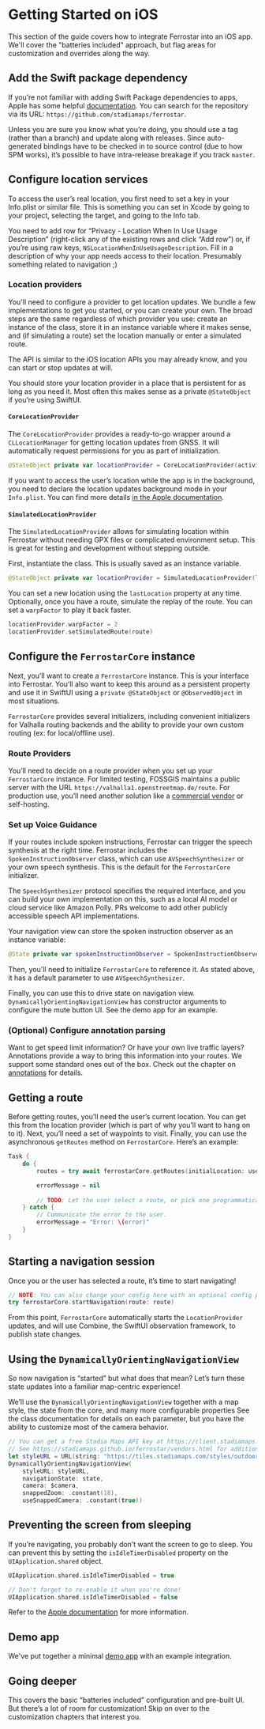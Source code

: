# Getting Started on iOS

This section of the guide covers how to integrate Ferrostar into an iOS app.
We'll cover the "batteries included" approach, but flag areas for customization and overrides along the way.

## Add the Swift package dependency

If you’re not familiar with adding Swift Package dependencies to apps,
Apple has some helpful [documentation](https://developer.apple.com/documentation/xcode/adding-package-dependencies-to-your-app).
You can search for the repository via its URL:
`https://github.com/stadiamaps/ferrostar`.

Unless you are sure you know what you’re doing, you should use a tag (rather than a branch)
and update along with releases.
Since auto-generated bindings have to be checked in to source control
(due to how SPM works),
it’s possible to have intra-release breakage if you track `master`.

## Configure location services

To access the user’s real location,
you first need to set a key in your Info.plist or similar file.
This is something you can set in Xcode by going to your project,
selecting the target, and going to the Info tab.

You need to add row for “Privacy - Location When In Use Usage Description”
(right-click any of the existing rows and click “Add row”)
or, if you’re using raw keys, `NSLocationWhenInUseUsageDescription`.
Fill in a description of why your app needs access to their location.
Presumably something related to navigation ;)

### Location providers

You'll need to configure a provider to get location updates.
We bundle a few implementations to get you started, or you can create your own.
The broad steps are the same regardless of which provider you use:
create an instance of the class,
store it in an instance variable where it makes sense,
and (if simulating a route) set the location manually or enter a simulated route.

The API is similar to the iOS location APIs you may already know,
and you can start or stop updates at will.

You should store your location provider in a place that is persistent for as long as you need it.
Most often this makes sense as a private `@StateObject` if you’re using SwiftUI.

#### `CoreLocationProvider`

The `CoreLocationProvider` provides a ready-to-go wrapper around a `CLLocationManager`
for getting location updates from GNSS.
It will automatically request permissions for you as part of initialization.

```swift
@StateObject private var locationProvider = CoreLocationProvider(activityType: .otherNavigation, allowBackgroundLocationUpdates: true)
```

<div class="warning">

If you want to access the user’s location while the app is in the background,
you need to declare the location updates background mode in your `Info.plist`.
You can find more details [in the Apple documentation](https://developer.apple.com/documentation/corelocation/handling-location-updates-in-the-background).

</div>

#### `SimulatedLocationProvider`

The `SimulatedLocationProvider` allows for simulating location within Ferrostar
without needing GPX files or complicated environment setup.
This is great for testing and development without stepping outside.

First, instantiate the class.
This is usually saved as an instance variable.

```swift
@StateObject private var locationProvider = SimulatedLocationProvider(location: initialLocation)
```

You can set a new location using the `lastLocation` property at any time.
Optionally, once you have a route, simulate the replay of the route.
You can set a `warpFactor` to play it back faster.

```swift
locationProvider.warpFactor = 2
locationProvider.setSimulatedRoute(route)
```

## Configure the `FerrostarCore` instance

Next, you’ll want to create a `FerrostarCore` instance.
This is your interface into Ferrostar.
You’ll also want to keep this around as a persistent property
and use it in SwiftUI using a `private @StateObject` or `@ObservedObject`
in most situations.

`FerrostarCore` provides several initializers,
including convenient initializers for Valhalla routing backends
and the ability to provide your own custom routing (ex: for local/offline use).

### Route Providers

You’ll need to decide on a route provider when you set up your `FerrostarCore` instance.
For limited testing, FOSSGIS maintains a public server with the URL `https://valhalla1.openstreetmap.de/route`.
For production use, you’ll need another solution like a [commercial vendor](./vendors.md)
or self-hosting.

### Set up Voice Guidance

If your routes include spoken instructions,
Ferrostar can trigger the speech synthesis at the right time.
Ferrostar includes the `SpokenInstructionObserver` class, 
which can use `AVSpeechSynthesizer` or your own speech synthesis. This is the default for the `FerrostarCore` initializer.

The `SpeechSynthesizer` protocol
specifies the required interface,
and you can build your own implementation on this,
such as a local AI model or cloud service like Amazon Polly.
PRs welcome to add other publicly accessible speech API implementations.

Your navigation view can store the spoken instruction observer as an instance variable:

```swift
@State private var spokenInstructionObserver = SpokenInstructionObserver.initAVSpeechSynthesizer()
```

Then, you'll need to initialize `FerrostarCore` to reference it. As stated above, it has a default parameter to use `AVSpeechSynthesizer`.

Finally, you can use this to drive state on navigation view.
`DynamicallyOrientingNavigationView` has constructor arguments to configure the mute button UI.
See the demo app for an example.

### (Optional) Configure annotation parsing

Want to get speed limit information?
Or have your own live traffic layers?
Annotations provide a way to bring this information into your routes.
We support some standard ones out of the box.
Check out the chapter on [annotations](annotations.md) for details.

## Getting a route

Before getting routes, you’ll need the user’s current location.
You can get this from the location provider (which is part of why you’ll want to hang on to it).
Next, you’ll need a set of waypoints to visit.
Finally, you can use the asynchronous `getRoutes` method on `FerrostarCore`.
Here’s an example:

```swift
Task {
    do {
        routes = try await ferrostarCore.getRoutes(initialLocation: userLocation, waypoints: [Waypoint(coordinate: GeographicCoordinate(cl: loc.location), kind: .break)])

        errorMessage = nil
        
        // TODO: Let the user select a route, or pick one programmatically
    } catch {
        // Communicate the error to the user.
        errorMessage = "Error: \(error)"
    }
}
```


## Starting a navigation session

Once you or the user has selected a route, it’s time to start navigating!

```swift
// NOTE: You can also change your config here with an optional config parameter!
try ferrostarCore.startNavigation(route: route)
```

From this point, `FerrostarCore` automatically starts the `LocationProvider` updates,
and will use Combine, the SwiftUI observation framework, to publish state changes.

## Using the `DynamicallyOrientingNavigationView`

So now navigation is “started” but what does that mean?
Let’s turn these state updates into a familiar map-centric experience!

We’ll use the `DynamicallyOrientingNavigationView` together with a map style,
the state from the core, and many more configurable properties
See the class documentation for details on each parameter,
but you have the ability to customize most of the camera behavior.

```swift
// You can get a free Stadia Maps API key at https://client.stadiamaps.com
// See https://stadiamaps.github.io/ferrostar/vendors.html for additional vendors
let styleURL = URL(string: "https://tiles.stadiamaps.com/styles/outdoors.json?api_key=\(stadiaMapsAPIKey)")!
DynamicallyOrientingNavigationView(
    styleURL: styleURL,
    navigationState: state,
    camera: $camera,
    snappedZoom: .constant(18),
    useSnappedCamera: .constant(true))
```

## Preventing the screen from sleeping

If you’re navigating, you probably don’t want the screen to go to sleep.
You can prevent this by setting the `isIdleTimerDisabled` property on the `UIApplication.shared` object.

```swift
UIApplication.shared.isIdleTimerDisabled = true

// Don't forget to re-enable it when you're done!
UIApplication.shared.isIdleTimerDisabled = false
```

Refer to the [Apple documentation](https://developer.apple.com/documentation/uikit/uiapplication/1623070-isidletimerdisabled) for more information.

## Demo app

We've put together a minimal [demo app](https://github.com/stadiamaps/ferrostar/tree/main/apple/DemoApp) with an example integration.

## Going deeper

This covers the basic “batteries included” configuration and pre-built UI.
But there’s a lot of room for customization!
Skip on over to the customization chapters that interest you.
